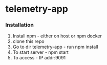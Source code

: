 # telemetry-app

### Installation
1. Install npm - either on host or npm docker
2. clone this repo
3. Go to dir telemetry-app - run npm install
4. To start server - npm start
5. To access - IP addr:9091



